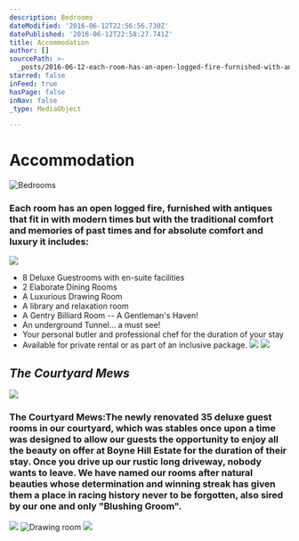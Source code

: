 ```yaml
---
description: Bedrooms
dateModified: '2016-06-12T22:56:56.730Z'
datePublished: '2016-06-12T22:58:27.741Z'
title: Accommodation
author: []
sourcePath: >-
  _posts/2016-06-12-each-room-has-an-open-logged-fire-furnished-with-antiques-t.md
starred: false
inFeed: true
hasPage: false
inNav: false
_type: MediaObject

---
```

# Accommodation
![Bedrooms](https://the-grid-user-content.s3-us-west-2.amazonaws.com/ff192167-9cad-4a39-bc74-fe5f6a9de805.jpg)

### Each room has an open logged fire, furnished with antiques that fit in with modern times but with the traditional comfort and memories of past times and for absolute comfort and luxury it includes:
![](https://the-grid-user-content.s3-us-west-2.amazonaws.com/e3d6c2fb-0373-4574-a9f5-feedb410d6bc.jpg)

* 8 Deluxe Guestrooms with en-suite facilities
* 2 Elaborate Dining Rooms
* A Luxurious Drawing Room
* A library and relaxation room
* A Gentry Billiard Room -- A Gentleman's Haven!
* An underground Tunnel... a must see!
* Your personal butler and professional chef for the duration of your stay
* Available for private rental or as part of an inclusive package.
![](https://the-grid-user-content.s3-us-west-2.amazonaws.com/76cc7eaf-f1a8-4825-b66c-1d28ec235948.jpg)
![](https://the-grid-user-content.s3-us-west-2.amazonaws.com/14d6fcef-931d-4728-9a31-dcfa448a8cea.jpg)

## _**The Courtyard Mews**_
![](https://the-grid-user-content.s3-us-west-2.amazonaws.com/5462d546-8631-4632-a0ae-b564d9d83800.jpg)

### The Courtyard Mews:The newly renovated 35 deluxe guest rooms in our courtyard, which was stables once upon a time was designed to allow our guests the opportunity to enjoy all the beauty on offer at Boyne Hill Estate for the duration of their stay. Once you drive up our rustic long driveway, nobody wants to leave. We have named our rooms after natural beauties whose determination and winning streak has given them a place in racing history never to be forgotten, also sired by our one and only "Blushing Groom".
![](https://the-grid-user-content.s3-us-west-2.amazonaws.com/fb1ee0ae-86c6-455f-b5e7-73faadd73d0a.jpg)
![Drawing room](https://the-grid-user-content.s3-us-west-2.amazonaws.com/818a317b-e92f-4094-a956-3647fa6206f9.jpg)
![](https://the-grid-user-content.s3-us-west-2.amazonaws.com/fe4e1142-0175-455f-9837-5e137900f6ff.jpg)